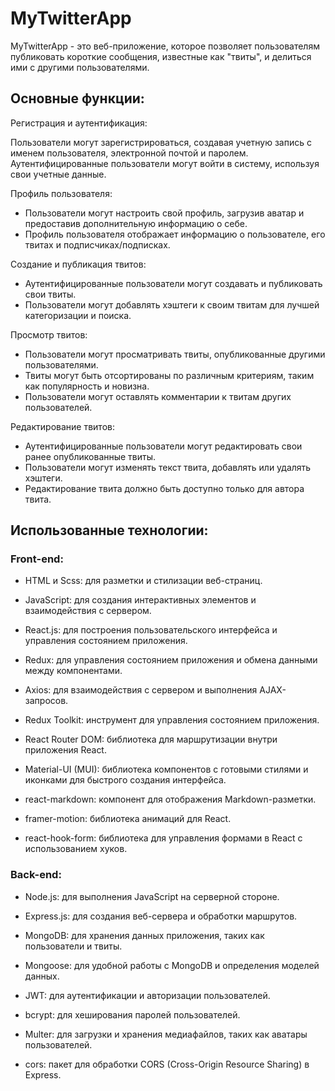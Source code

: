 # MyTwitterApp

MyTwitterApp - это веб-приложение, которое позволяет пользователям публиковать короткие сообщения, известные как "твиты", и делиться ими с другими пользователями.

## Основные функции:

Регистрация и аутентификация:

Пользователи могут зарегистрироваться, создавая учетную запись с именем пользователя, электронной почтой и паролем.
Аутентифицированные пользователи могут войти в систему, используя свои учетные данные.

Профиль пользователя:

- Пользователи могут настроить свой профиль, загрузив аватар и предоставив дополнительную информацию о себе.
- Профиль пользователя отображает информацию о пользователе, его твитах и подписчиках/подписках.

Создание и публикация твитов:

- Аутентифицированные пользователи могут создавать и публиковать свои твиты.
- Пользователи могут добавлять хэштеги к своим твитам для лучшей категоризации и поиска.

Просмотр твитов:

- Пользователи могут просматривать твиты, опубликованные другими пользователями.
- Твиты могут быть отсортированы по различным критериям, таким как популярность и новизна.
- Пользователи могут оставлять комментарии к твитам других пользователей.

Редактирование твитов:

- Аутентифицированные пользователи могут редактировать свои ранее опубликованные твиты.
- Пользователи могут изменять текст твита, добавлять или удалять хэштеги.
- Редактирование твита должно быть доступно только для автора твита.

## Использованные технологии:

### Front-end:

- HTML и Scss: для разметки и стилизации веб-страниц.
- JavaScript: для создания интерактивных элементов и взаимодействия с сервером.
- React.js: для построения пользовательского интерфейса и управления состоянием приложения.
- Redux: для управления состоянием приложения и обмена данными между компонентами.
- Axios: для взаимодействия с сервером и выполнения AJAX-запросов.

- Redux Toolkit: инструмент для управления состоянием приложения.
- React Router DOM: библиотека для маршрутизации внутри приложения React.
- Material-UI (MUI): библиотека компонентов с готовыми стилями и иконками для быстрого создания интерфейса.
- react-markdown: компонент для отображения Markdown-разметки.
- framer-motion: библиотека анимаций для React.
- react-hook-form: библиотека для управления формами в React с использованием хуков.

### Back-end:

- Node.js: для выполнения JavaScript на серверной стороне. 
- Express.js: для создания веб-сервера и обработки маршрутов.
- MongoDB: для хранения данных приложения, таких как пользователи и твиты.
- Mongoose: для удобной работы с MongoDB и определения моделей данных.
- JWT: для аутентификации и авторизации пользователей.
- bcrypt: для хеширования паролей пользователей.

- Multer: для загрузки и хранения медиафайлов, таких как аватары пользователей.
- cors: пакет для обработки CORS (Cross-Origin Resource Sharing) в Express.

